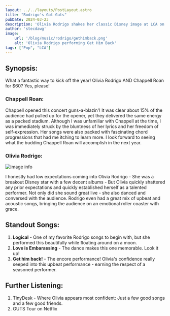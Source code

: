 ```yaml
---
layout: ../../layouts/PostLayout.astro
title: "Rodrigo's Got Guts"
pubDate: 2024-03-23
description: 'Olivia Rodrigo shakes her classic Disney image at LCA on Friday night.'
author: 'stecdawg'
image:
    url: '/blog/music/rodrigo/gethimback.png'
    alt: 'Olivia Rodrigo performing Get Him Back'
tags: ["Pop", "LCA"]
---
```

## Synopsis:
What a fantastic way to kick off the year! Olivia Rodrigo AND Chappell Roan for $60? Yes, please!

### Chappell Roan:
Chappell opened this concert guns-a-blazin'! It was clear about 15% of the audience had pulled up for the opener, yet they delivered the same energy as a packed stadium. Although I was unfamiliar with Chappell at the time, I was immediately struck by the bluntness of her lyrics and her freedom of self-expression. Her songs were also packed with fascinating chord progressions that had me itching to learn more. I look forward to seeing what the budding Chappell Roan will accomplish in the next year.

### Olivia Rodrigo:
![image info](/blog/music/rodrigo/logical.png)

I honestly had low expectations coming into Olivia Rodrigo - She was a breakout Disney star with a few decent albums - But Olivia quickly shattered any prior expectations and quickly established herself as a talented performer. Not only did she sound great live - she also danced and conversed with the audience. Rodrigo even had a great mix of upbeat and acoustic songs, bringing the audience on an emotional roller coaster with grace.  

## Standout Songs:
1. **Logical** - One of my favorite Rodrigo songs to begin with, but she performed this beautifully while floating around on a moon. 
2. **Love is Embarassing** - The dance makes this one memorable. Look it up!
3. **Get him back!** - The encore performance! Olivia's confidence really seeped into this upbeat performance - earning the respect of a seasoned performer. 

## Further Listening: 
1. TinyDesk - Where Olivia appears most confident: Just a few good songs and a few good friends.
2. GUTS Tour on Netflix